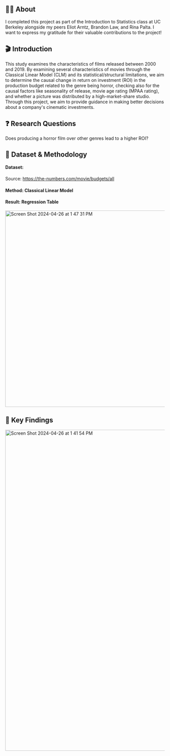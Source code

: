 ## 👩‍🎓 About 
I completed this project as part of the Introduction to Statistics class at UC Berkeley alongside my peers Eliot Arntz, Brandon Law, and Rina Palta. I want to express my gratitude for their valuable contributions to the project!

## 🎬 Introduction
This study examines the characteristics of films released between 2000 and 2019. By examining several characteristics of movies through the Classical Linear Model (CLM) and its statistical/structural limitations, we aim to determine the causal change in return on investment (ROI) in the production budget related to the genre being horror, checking also for the causal factors like seasonality of release, movie age rating (MPAA rating), and whether a picture was distributed by a high-market-share studio. Through this project, we aim to provide guidance in making better decisions about a company's cinematic investments.

## ❓ Research Questions
Does producing a horror film over other genres lead to a higher ROI?

## 🔢 Dataset & Methodology 
#### Dataset: 
Source: https://the-numbers.com/movie/budgets/all

#### Method: Classical Linear Model 

#### Result: Regression Table
<img width="618" alt="Screen Shot 2024-04-26 at 1 47 31 PM" src="https://github.com/phoebeyueh/203_statistics_movie_return/assets/130858240/9cdbaeef-9297-4eb9-80d5-08384c43e11c">

## 🔑 Key Findings 
<img width="1010" alt="Screen Shot 2024-04-26 at 1 41 54 PM" src="https://github.com/phoebeyueh/203_statistics_movie_return/assets/130858240/7a1b47e4-1819-4c4d-8bec-785dce7aa326">
